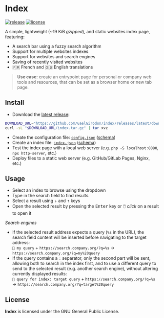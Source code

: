 # Index

[![release](https://img.shields.io/github/v/release/GaelGirodon/index?style=flat-square)](https://github.com/GaelGirodon/index/releases/latest)
[![license](https://img.shields.io/github/license/GaelGirodon/index?color=blue&style=flat-square)](./LICENSE)

A simple, lightweight (~19 KiB _gzipped_), and static websites index page,
featuring:

- A search bar using a fuzzy search algorithm
- Support for multiple websites indexes
- Support for websites and search engines
- Saving of recently visited websites
- 🇫🇷 French and 🇬🇧 English translations

> **Use case:** create an entrypoint page for personal or company web tools
> and resources, that can be set as a browser home or new tab page.

## Install

- Download the [latest release](https://github.com/GaelGirodon/index/releases/latest):

```bash
DOWNLOAD_URL="https://github.com/GaelGirodon/index/releases/latest/download"
curl -sL "$DOWNLOAD_URL/index.tar.gz" | tar xvz
```

- Create the configuration file: [`config.json`](./example/config.json)
  ([schema](./src/schemas/config.schema.json))
- Create an index file: [`index.json`](./example/index.json)
  ([schema](./src/schemas/index.schema.json))
- Test the index page with a local web server (e.g. `php -S localhost:8080`,
  `npx http-server`, etc.)
- Deploy files to a static web server (e.g. GitHub/GitLab Pages, Nginx, etc.)

## Usage

- Select an index to browse using the dropdown
- Type in the search field to find results
- Select a result using <kbd>↓</kbd> and <kbd>↑</kbd> keys
- Open the selected result by pressing the <kbd>Enter</kbd> key
  or 🖱️ _click_ on a result to open it

_Search engines_

- If the selected result address expects a query (`%s` in the URL),
  the search field content will be inserted before navigating to
  the target address:<br>
  `🔎 my query` + `https://search.company.org/?q=%s`
  → `https://search.company.org/?q=my%20query`
- If the query contains a `:` separator, only the second part will be sent,
  allowing both to search in the index first, and to use a different query to
  send to the selected result (e.g. another search engine), without altering
  currently displayed results:<br>
  `🔎 query for index: target query` + `https://search.company.org/?q=%s`
  → `https://search.company.org/?q=target%20query`

## License

**Index** is licensed under the GNU General Public License.
